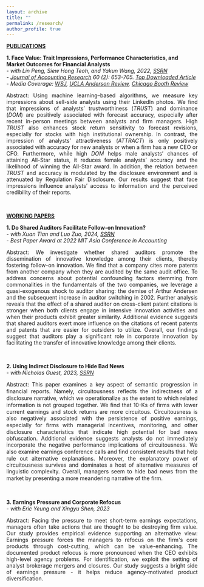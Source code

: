 ```yaml
---
layout: archive
title: ""
permalink: /research/
author_profile: true
---
```


<b><u>PUBLICATIONS</u></b><br/>

**1. Face Value: Trait Impressions, Performance Characteristics, and Market Outcomes for Financial Analysts**\
*- with Lin Peng, Siew Hong Teoh, and Yakun Wang, 2022, [SSRN](https://papers.ssrn.com/sol3/papers.cfm?abstract_id=3741735)*\
*- [Journal of Accounting Research](https://onlinelibrary.wiley.com/doi/full/10.1111/1475-679X.12428) 60 (2): 653-705. [Top Downloaded Article](https://jiawen-yan.github.io/files/CV/Top%20Downloaded.pdf)*\
*- Media Coverage: [WSJ](https://www.wsj.com/articles/male-stock-analysts-dominant-faces-more-information-better-forecasts-6783f77c?st=fphsigff075e46x&reflink=desktopwebshare_permalink), [UCLA Anderson Review](https://anderson-review.ucla.edu/how-a-stock-analysts-face-affects-their-earning-estimates/), [Chicago Booth Review](https://www.chicagobooth.edu/review/images-audio-are-now-data-too)*

<p style='text-align: justify;'>Abstract: Using machine learning–based algorithms, we measure key impressions about sell-side analysts using their LinkedIn photos. We find that impressions of analysts’ trustworthiness (<i>TRUST</i>) and dominance (<i>DOM</i>) are positively associated with forecast accuracy, especially after recent in-person meetings between analysts and firm managers. High <i>TRUST</i> also enhances stock return sensitivity to forecast revisions, especially for stocks with high institutional ownership. In contrast, the impression of analysts’ attractiveness (<i>ATTRACT</i>) is only positively associated with accuracy for new analysts or when a firm has a new CEO or CFO. Furthermore, while high <i>DOM</i> helps male analysts’ chances of attaining All-Star status, it reduces female analysts’ accuracy and the likelihood of winning the All-Star award. In addition, the relation between <i>TRUST</i> and accuracy is modulated by the disclosure environment and is attenuated by Regulation Fair Disclosure. Our results suggest that face impressions influence analysts’ access to information and the perceived credibility of their reports.</p><br/>



<b><u>WORKING PAPERS</u></b><br/>

**1. Do Shared Auditors Facilitate Follow-on Innovation?**\
*- with Xuan Tian and Luo Zuo, 2024, [SSRN](https://papers.ssrn.com/sol3/papers.cfm?abstract_id=4099144)*\
*- Best Paper Award at 2022 MIT Asia Conference in Accounting*

<p style='text-align: justify;'>Abstract: We investigate whether shared auditors promote the dissemination of innovative knowledge among their clients, thereby fostering follow-on innovation. We find that a company cites more patents from another company when they are audited by the same audit office. To address concerns about potential confounding factors stemming from commonalities in the fundamentals of the two companies, we leverage a quasi-exogenous shock to auditor sharing: the demise of Arthur Andersen and the subsequent increase in auditor switching in 2002. Further analysis reveals that the effect of a shared auditor on cross-client patent citations is stronger when both clients engage in intensive innovation activities and when their products exhibit greater similarity. Additional evidence suggests that shared auditors exert more influence on the citations of recent patents and patents that are easier for outsiders to utilize. Overall, our findings suggest that auditors play a significant role in corporate innovation by facilitating the transfer of innovative knowledge among their clients.
</p><br/>


**2. Using Indirect Disclosure to Hide Bad News**\
*- with Nicholas Guest, 2023, [SSRN](https://papers.ssrn.com/sol3/papers.cfm?abstract_id=4098951)*

<p style='text-align: justify;'>Abstract: This paper examines a key aspect of semantic progression in ﬁnancial reports. Namely, circuitousness reﬂects the indirectness of a disclosure narrative, which we operationalize as the extent to which related information is not grouped together. We ﬁnd that 10-Ks of ﬁrms with lower current earnings and stock returns are more circuitous. Circuitousness is also negatively associated with the persistence of positive earnings, especially for ﬁrms with managerial incentives, monitoring, and other disclosure characteristics that indicate high potential for bad news obfuscation. Additional evidence suggests analysts do not immediately incorporate the negative performance implications of circuitousness. We also examine earnings conference calls and ﬁnd consistent results that help rule out alternative explanations. Moreover, the explanatory power of circuitousness survives and dominates a host of alternative measures of linguistic complexity. Overall, managers seem to hide bad news from the market by presenting a more meandering narrative of the ﬁrm. </p><br/>


**3. Earnings Pressure and Corporate Refocus**\
*- with Eric Yeung and Xingyu Shen, 2023*

<p style='text-align: justify;'>Abstract: Facing the pressure to meet short-term earnings expectations, managers often take actions that are thought to be destroying firm value. Our study provides empirical evidence supporting an alternative view: Earnings pressure forces the managers to refocus on the firm's core products through cost-cutting, which can be value-enhancing. The documented product refocus is more pronounced when the CEO exhibits high-level agency problems. For identification, we exploit the setting of analyst brokerage mergers and closures. Our study suggests a bright side of earnings pressure - it helps reduce agency-motivated product diversification.</p>


